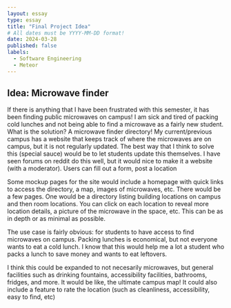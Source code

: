 ```yaml
---
layout: essay
type: essay
title: "Final Project Idea"
# All dates must be YYYY-MM-DD format!
date: 2024-03-28
published: false
labels:
  - Software Engineering
  - Meteor
---
```



## Idea: Microwave finder

If there is anything that I have been frustrated with this semester, it has been finding public microwaves on campus! I am sick and tired of packing cold lunches and not being able to find a microwave as a fairly new student. What is the solution? A microwave finder directory!
My current/previous campus has a website that keeps track of where the microwaves are on campus, but it is not regularly updated. The best way that I think to solve this (special sauce) would be to let students update this themselves. I have seen forums on reddit do this well, but it would nice to make it a website (with a moderator). Users can fill out a form, post a location

Some mockup pages for the site would include a homepage with quick links to access the directory, a map, images of microwaves, etc. There would be a few pages. One would be a directory listing building locations on campus and then room locations. You can click on each location to reveal more location details, a picture of the microwave in the space, etc. This can be as in depth or as minimal as possible.

The use case is fairly obvious: for students to have access to find microwaves on campus. Packing lunches is economical, but not everyone wants to eat a cold lunch. I know that this would help me a lot a student who packs a lunch to save money and wants to eat leftovers.

I think this could be expanded to not necesarily microwaves, but general facilities such as drinking fountains, accessibility facilities, bathrooms, fridges, and more. It would be like, the ultimate campus map! It could also include a feature to rate the location (such as cleanliness, accessibility, easy to find, etc)

